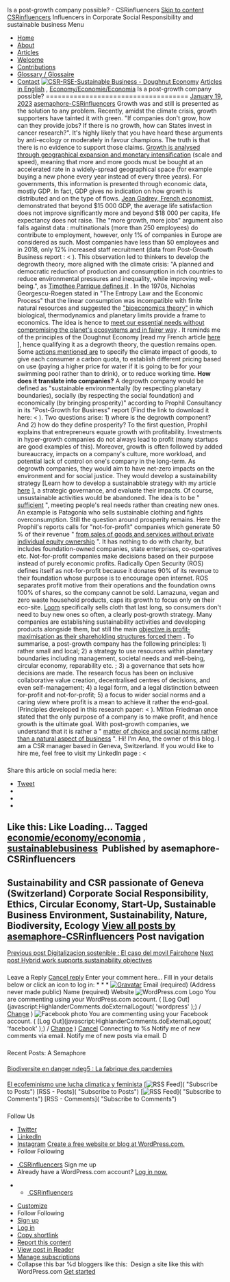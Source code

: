 Is a post-growth company possible? - CSRinfluencers
[Skip to content](#content)
[![]()]()
[CSRinfluencers]()
Influencers in Corporate Social Responsibility and sustainable business
Menu
* [Home](/)
* [About]()
* [Articles]()
* [Welcome]()
* [Contributions]()
* [Glossary / Glossaire]()
* [Contact]()
[![CSR-RSE-Sustainable Business - Doughnut Economy]()]()
[Articles in English]()
,
[Economy/Economie/Economia]()
Is a post-growth company possible?
====================================
[January 19, 2023]()
[asemaphore-CSRinfluencers]()
Growth was and still is presented as the solution to any problem. Recently, amidst the climate crisis, growth supporters have tainted it with green. "If companies don't grow, how can they provide jobs? If there is no growth, how can States invest in cancer research?". It's highly likely that you have heard these arguments by anti-ecology or moderately in favour champions. The truth is that there is no evidence to support those claims.
[Growth is analysed through geographical expansion and monetary intensification]()
(scale and speed), meaning that more and more goods must be bought at an accelerated rate in a widely-spread geographical space (for example buying a new phone every year instead of every three years). For governments, this information is presented through economic data, mostly GDP. In fact, GDP gives no indication on how growth is distributed and on the type of flows.
[Jean Gadrey, French economist,]()
demonstrated that beyond $15 000 GDP, the average life satisfaction does not improve significantly more and beyond $18 000 per capita, life expectancy does not raise. The "more growth, more jobs" argument also falls against data : multinationals (more than 250 employees) do contribute to employment, however, only 1% of companies in Europe are considered as such. Most companies have less than 50 employees and in 2018, only 12% increased staff recruitment (data from Post-Growth Business report :
<
).
This observation led to thinkers to develop the degrowth theory, more aligned with the climate crisis: "A planned and democratic reduction of production and consumption in rich countries to reduce environmental pressures and inequality, while improving well-being.", as
[Timothee Parrique defines it]()
. In the 1970s, Nicholas Georgescu-Roegen stated in "The Entropy Law and the Economic Process" that the linear consumption was incompatible with finite natural resources and suggested the
["bioeconomics theory"]()
in which biological, thermodynamics and planetary limits provide a frame to economics.
The idea is hence to
[meet our essential needs without compromising the planet's ecosystems and in fairer way]()
. It reminds me of the principles of the Doughnut Economy [read my French article
[here]()
], hence qualifying it as a degrowth theory, the question remains open. Some
[actions mentioned are]()
to specify the climate impact of goods, to give each consumer a carbon quota, to establish different pricing based on use (paying a higher price for water if it is going to be for your swimming pool rather than to drink), or to reduce working time.
**How does it translate into companies?**
A degrowth company would be defined as "sustainable environmentally (by respecting planetary boundaries), socially (by respecting the social foundation) and economically (by bringing prosperity)" according to Prophil Consultancy in its "Post-Growth for Business" report (Find the link to download it here:
<
). Two questions arise: 1) where is the degrowth component? And 2) how do they define prosperity?
To the first question, Prophil explains that entrepreneurs equate growth with profitability. Investments in hyper-growth companies do not always lead to profit (many startups are good examples of this). Moreover, growth is often followed by added bureaucracy, impacts on a company's culture, more workload, and potential lack of control on one's company in the long-term. As degrowth companies, they would aim to have net-zero impacts on the environment and for social justice. They would develop a sustainability strategy [Learn how to develop a sustainabble strategy with my article
[here]()
], a strategic governance, and evaluate their impacts. Of course, unsustainable activities would be abandoned. The idea is to be "
[sufficient]()
", meeting people's real needs rather than creating new ones. An example is Patagonia who sells sustainable clothing and fights overconsumption.
Still the question around prosperity remains. Here the Prophil's reports calls for "not-for-profit" companies which generate 50 % of their revenue "
[from sales of goods and services without private individual equity ownership]()
". It has nothing to do with charity, but includes foundation-owned companies, state enterprises, co-operatives etc. Not-for-profit companies make decisions based on their purpose instead of purely economic profits. Radically Open Security (ROS) defines itself as not-for-profit because it donates 90% of its revenue to their foundation whose purpose is to encourage open internet. ROS separates profit motive from their operations and the foundation owns 100% of shares, so the company cannot be sold. Lamazuna, vegan and zero waste household products, caps its growth to focus only on their eco-site.
[Loom]()
specifically sells cloth that last long, so consumers don't need to buy new ones so often, a clearly post-growth strategy. Many companies are establishing sustainability activities and developing products alongside them, but still the main
[objective is profit-maximisation as their shareholding structures forced them]()
.
To summarise, a post-growth company has the following principles: 1) rather small and local; 2) a strategy to use resources within planetary boundaries including management, societal needs and well-being, circular economy, reparability etc. ; 3) a governance that sets how decisions are made. The research focus has been on inclusive collaborative value creation, decentralised centres of decisions, and even self-management; 4) a legal form, and a legal distinction between for-profit and not-for-profit; 5) a focus to wider social norms and a caring view where profit is a mean to achieve it rather the end-goal. (Principles developed in this research paper:
<
).
Milton Friedman once stated that the only purpose of a company is to make profit, and hence growth is the ultimate goal. With post-growth companies, we understand that it is rather a "
[matter of choice and social norms rather than a natural aspect of business]()
".
Hi! I'm Ana, the owner of this blog. I am a CSR manager based in Geneva, Switzerland. If you would like to hire me, feel free to visit my LinkedIn page :
<
###
Share this article on social media here:
* [Tweet]()
*
*
*
###
Like this:
Like
Loading...
Tagged
[economie/economy/economia]()
,
[sustainablebusiness]()
![]()
Published by
asemaphore-CSRinfluencers
-------------------------------------------
Sustainability and CSR passionate of Geneva (Switzerland)
Corporate Social Responsibility, Ethics, Circular Economy, Start-Up, Sustainable Business
Environment, Sustainability, Nature, Biodiversity, Ecology
[View all posts by asemaphore-CSRinfluencers]()
Post navigation
-----------------
[Previous post
Digitalizacion sostenible : El caso del movil Fairphone]()
[Next post
Hybrid work supports sustainability objectives]()
###
Leave a Reply
[Cancel reply](/2023/01/19/is-a-post-growth-company-possible/#respond)
Enter your comment here...
Fill in your details below or click an icon to log in:
*
*
*
[![Gravatar]()]()
Email
(required)
(Address never made public)
Name
(required)
Website
![WordPress.com Logo]()
You are commenting using your WordPress.com account.
(
[Log Out](javascript:HighlanderComments.doExternalLogout( 'wordpress' );)
/
[Change](#)
)
![Facebook photo]()
You are commenting using your Facebook account.
(
[Log Out](javascript:HighlanderComments.doExternalLogout( 'facebook' );)
/
[Change](#)
)
[Cancel](javascript:HighlanderComments.cancelExternalWindow();)
Connecting to %s
Notify me of new comments via email.
Notify me of new posts via email.
D
###
Recent Posts: A Semaphore
####
[Biodiversite en danger ndeg5 : La fabrique des pandemies]()
####
[El ecofeminismo une lucha climatica y feminista]()
[![RSS Feed]()]( "Subscribe to Posts")
[RSS - Posts]( "Subscribe to Posts")
[![RSS Feed]()]( "Subscribe to Comments")
[RSS - Comments]( "Subscribe to Comments")
###
Follow Us
* [Twitter]()
* [LinkedIn]()
* [Instagram]()
[Create a free website or blog at WordPress.com.]()
* Follow
Following
+ [![]()
CSRinfluencers]()
Sign me up
+ Already have a WordPress.com account?
[Log in now.]()
* + [![]()
CSRinfluencers]()
+ [Customize]()
+ Follow
Following
+ [Sign up]()
+ [Log in]()
+ [Copy shortlink]()
+ [Report this content]()
+ [View post in Reader]()
+ [Manage subscriptions]()
+ Collapse this bar
%d
bloggers like this:
![]()
Design a site like this with WordPress.com
[Get started]()